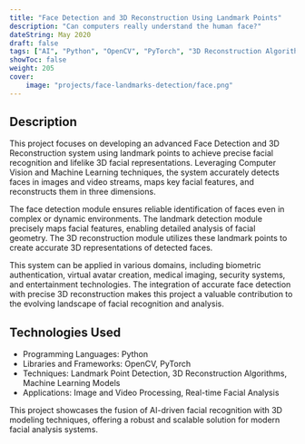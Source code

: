 ```yaml
---
title: "Face Detection and 3D Reconstruction Using Landmark Points"
description: "Can computers really understand the human face?"
dateString: May 2020
draft: false
tags: ["AI", "Python", "OpenCV", "PyTorch", "3D Reconstruction Algorithms"]
showToc: false
weight: 205
cover:
    image: "projects/face-landmarks-detection/face.png"
--- 
```



## Description

This project focuses on developing an advanced Face Detection and 3D Reconstruction system using landmark points to achieve precise facial recognition and lifelike 3D facial representations. Leveraging Computer Vision and Machine Learning techniques, the system accurately detects faces in images and video streams, maps key facial features, and reconstructs them in three dimensions.

The face detection module ensures reliable identification of faces even in complex or dynamic environments. The landmark detection module precisely maps facial features, enabling detailed analysis of facial geometry. The 3D reconstruction module utilizes these landmark points to create accurate 3D representations of detected faces.

This system can be applied in various domains, including biometric authentication, virtual avatar creation, medical imaging, security systems, and entertainment technologies. The integration of accurate face detection with precise 3D reconstruction makes this project a valuable contribution to the evolving landscape of facial recognition and analysis.

## Technologies Used

- Programming Languages: Python
- Libraries and Frameworks: OpenCV, PyTorch
- Techniques: Landmark Point Detection, 3D Reconstruction Algorithms, Machine Learning Models
- Applications: Image and Video Processing, Real-time Facial Analysis

This project showcases the fusion of AI-driven facial recognition with 3D modeling techniques, offering a robust and scalable solution for modern facial analysis systems.